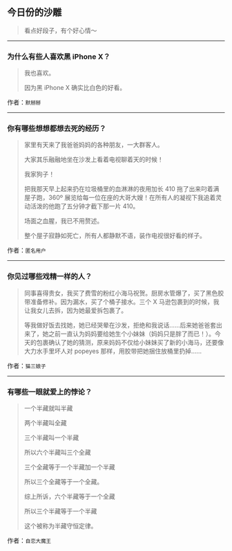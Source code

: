 ## 今日份的沙雕

> 看点好段子，有个好心情～


 
---

### 为什么有些人喜欢黑 iPhone X？

> 我也喜欢。
> 
> 因为黑 iPhone X 确实比白色的好看。


作者：`默掰掰`

---

### 你有哪些想想都想去死的经历？

> 家里有天来了我爸爸妈妈的各种朋友，一大群客人。
> 
> 大家其乐融融地坐在沙发上看着电视聊着天的时候！
> 
> 我家狗子！
> 
> 把我那天早上起来扔在垃圾桶里的血淋淋的夜用加长 410 拖了出来叼着满屋子跑，360º 展览给每一位在座的大哥大嫂！在所有人的凝视下我追着灵动活泼的他跑了五分钟才截下那一片 410。
> 
> 场面之血腥，我已不用赘述。
> 
> 整个屋子寂静如死亡，所有人都静默不语，装作电视很好看的样子。


作者：`匿名用户`

---

### 你见过哪些戏精一样的人？

> 同事喜得贵女，我买了费雪的粉红小海马祝贺。厨房水管爆了，买了黑色胶带准备修补。因为漏水，买了个桶子接水。三个 X 马逊包裹到的时候，我让我女儿去拆，因为她最爱拆包裹了。
> 
> 等我做好饭去找她，她已经哭晕在沙发，拒绝和我说话……后来她爸爸套出来了，她之前一直认为妈妈要给她生个小妹妹（妈妈只是胖了而已！）。今天的包裹确认了她的猜测，原来妈妈不仅给小妹妹买了新的小海马，还要像大力水手里坏人对 popeyes 那样，用胶带把她捆住放桶里扔掉……


作者：`猫三娘子`

---

### 有哪些一眼就爱上的悖论？

> 一个半藏就叫半藏
> 
> 两个半藏叫全藏
> 
> 三个半藏叫一个半藏
> 
> 所以六个半藏叫三个全藏
> 
> 三个全藏等于一个半藏加一个半藏
> 
> 所以三个全藏等于一个全藏。
> 
> 综上所诉，六个半藏等于一个全藏
> 
> 所以三个半藏等于一个半藏
> 
> 这个被称为半藏守恒定律。


作者：`自恋大魔王`